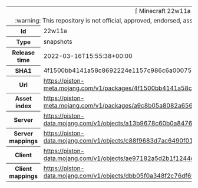 <html><table>
<tr><td colspan="2" align="center"><img width="0" height="0"><br/>⌈ Minecraft 22w11a ⌋<br/><img width="0" height="0"></td></tr>
<tr><td colspan="2" align="center"><img width="0" height="0"><br/>
:warning: This repository is not official, approved, endorsed, associated or connected with Mojang :warning:
<br/><img width="0" height="0"></td></tr>
<tr><th>Id</th><td>22w11a</td></tr>
<tr><th>Type</th><td>snapshots</td></tr>
<tr><th>Release time</th><td>2022-03-16T15:55:38+00:00</td></tr>
<tr><th>SHA1</th><td>4f1500bb4141a58c8692224e1157c986c6a00075</td></tr>
<tr><th>Url</th><td><a href="https://piston-meta.mojang.com/v1/packages/4f1500bb4141a58c8692224e1157c986c6a00075/22w11a.json">https://piston-meta.mojang.com/v1/packages/4f1500bb4141a58c8692224e1157c986c6a00075/22w11a.json</a></td></tr>
<tr><th>Asset index</th><td><a href="https://piston-meta.mojang.com/v1/packages/a9c8b05a8082a65678beda6dfa2b8f21fa627bce/1.19.json">https://piston-meta.mojang.com/v1/packages/a9c8b05a8082a65678beda6dfa2b8f21fa627bce/1.19.json</a></td></tr>
<tr><th>Server</th><td><a href="https://piston-data.mojang.com/v1/objects/a13b9678c60b0a84767e6cef0086c65cadac036e/server.jar">https://piston-data.mojang.com/v1/objects/a13b9678c60b0a84767e6cef0086c65cadac036e/server.jar</a></td></tr>
<tr><th>Server mappings</th><td><a href="https://piston-data.mojang.com/v1/objects/c88f9683d7ac6490f01e58f6710b91689bb14b26/server.txt">https://piston-data.mojang.com/v1/objects/c88f9683d7ac6490f01e58f6710b91689bb14b26/server.txt</a></td></tr>
<tr><th>Client</th><td><a href="https://piston-data.mojang.com/v1/objects/ae97182a5d2b1f1244c529d0a3b29b33c23ed49c/client.jar">https://piston-data.mojang.com/v1/objects/ae97182a5d2b1f1244c529d0a3b29b33c23ed49c/client.jar</a></td></tr>
<tr><th>Client mappings</th><td><a href="https://piston-data.mojang.com/v1/objects/dbb05f0a348f2c76df6916b6aedcf691fb8c11f0/client.txt">https://piston-data.mojang.com/v1/objects/dbb05f0a348f2c76df6916b6aedcf691fb8c11f0/client.txt</a></td></tr>
</table></html>